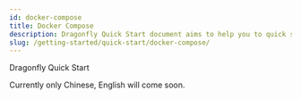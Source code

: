 ```yaml
---
id: docker-compose
title: Docker Compose
description: Dragonfly Quick Start document aims to help you to quick start Dragonfly journey. This experiment is quite easy and simplified.
slug: /getting-started/quick-start/docker-compose/
---
```


Dragonfly Quick Start

Currently only Chinese, English will come soon.
